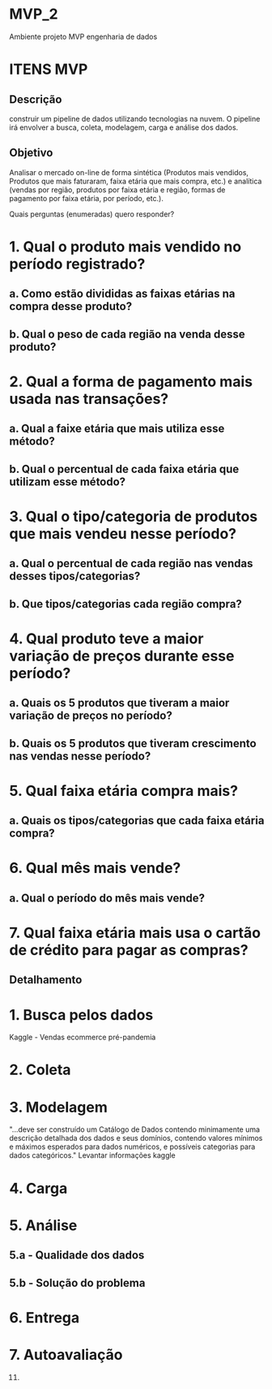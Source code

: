 # MVP_2
Ambiente projeto MVP engenharia de dados

# ITENS MVP
## Descrição
construir um pipeline de dados utilizando tecnologias na nuvem. O pipeline irá envolver a busca, coleta, modelagem, carga e análise dos dados.
## Objetivo
Analisar o mercado on-line de forma sintética (Produtos mais vendidos, Produtos que mais faturaram, faixa etária que mais compra, etc.) e
analítica (vendas por região, produtos por faixa etária e região, formas de pagamento por faixa etária, por período, etc.). 

Quais perguntas (enumeradas) quero responder?
# 1.	Qual o produto mais vendido no período registrado?
## a.	Como estão divididas as faixas etárias na compra desse produto?
## b.	Qual o peso de cada região na venda desse produto?
# 2.	Qual a forma de pagamento mais usada nas transações?
## a.	Qual a faixe etária que mais utiliza esse método?
## b.	Qual o percentual de cada faixa etária que utilizam esse método?
# 3.	Qual o tipo/categoria de produtos que mais vendeu nesse período?
## a.	Qual o percentual de cada região nas vendas desses tipos/categorias?
## b.	Que tipos/categorias cada região compra?
# 4.	Qual produto teve a maior variação de preços durante esse período?
## a.	Quais os 5 produtos que tiveram a maior variação de preços no período?
## b.	Quais os 5 produtos que tiveram crescimento nas vendas nesse período?
# 5.	Qual faixa etária compra mais?
## a.	Quais os tipos/categorias que cada faixa etária compra?
# 6.	Qual mês mais vende?
## a.	Qual o período do mês mais vende?
# 7.	Qual faixa etária mais usa o cartão de crédito para pagar as compras?

      

## Detalhamento
# 1. Busca pelos dados
Kaggle - Vendas ecommerce pré-pandemia
# 2. Coleta
# 3. Modelagem
"...deve ser construído um Catálogo de Dados contendo minimamente uma descrição detalhada dos dados e seus domínios, contendo valores mínimos e máximos esperados para dados numéricos, e possíveis categorias para dados categóricos."
Levantar informações kaggle
# 4. Carga
# 5. Análise
## 5.a - Qualidade dos dados
## 5.b - Solução do problema
# 6. Entrega
# 7. Autoavaliação  
11. 
